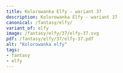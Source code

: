 ```yaml
---
title: Kolorowanka Elfy - wariant 37
description: Kolorowanka Elfy - wariant 37
canonical: /fantasy/elfy/
variant_of: elfy
image: /fantasy/elfy/37/elfy-37.svg
pdf: /fantasy/elfy/37/elfy-37.pdf
alt: "Kolorowanka elfy"
tags:
- fantasy
- elfy
---
```

